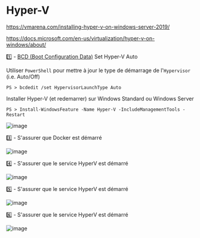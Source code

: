 # Hyper-V


https://vmarena.com/installing-hyper-v-on-windows-server-2019/

https://docs.microsoft.com/en-us/virtualization/hyper-v-on-windows/about/

:one: - [BCD (Boot Configuration Data)](https://docs.microsoft.com/en-us/windows-hardware/manufacture/desktop/bcdedit-command-line-options) Set Hyper-V Auto

Utiliser `PowerShell` pour mettre à jour le type de démarrage de l'`Hypervisor`  (i.e. Auto/Off)

```
PS > bcdedit /set HypervisorLaunchType Auto
```

Installer Hyper-V (et redemarrer) sur Windows Standard ou Windows Server 

```
PS > Install-WindowsFeature -Name Hyper-V -IncludeManagementTools -Restart
```


![image](images/bcedit-auto.png)

:three: - S'assurer que Docker est démarré

![image](images/docker-logo.png)


:four: - S'assurer que le service HyperV est démarré 

![image](images/docker-desktop-vm.png)

:five: - S'assurer que le service HyperV est démarré 

![image](images/Hyper-V_Manager.png)

:six: - S'assurer que le service HyperV est démarré 

![image](images/Hyper-V_Services.png)

